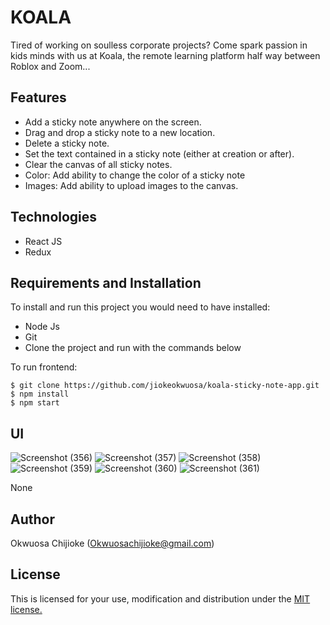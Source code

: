 # KOALA
Tired of working on soulless corporate projects? Come spark passion in kids minds with us at Koala, the remote learning platform half way between Roblox and Zoom...

## Features

- Add a sticky note anywhere on the screen.
- Drag and drop a sticky note to a new location.
- Delete a sticky note. 
- Set the text contained in a sticky note (either at creation or after).
- Clear the canvas of all sticky notes.
- Color: Add ability to change the color of a sticky note
- Images: Add ability to upload images to the canvas.

## Technologies

- React JS
- Redux



## Requirements and Installation

To install and run this project you would need to have installed:
- Node Js
- Git
- Clone the project and run with the commands below

To run frontend:
```
$ git clone https://github.com/jiokeokwuosa/koala-sticky-note-app.git
$ npm install
$ npm start
```

## UI
![Screenshot (356)](https://user-images.githubusercontent.com/33726993/140674480-07dcfacc-3bff-4694-9d60-5a1923e7464a.png)
![Screenshot (357)](https://user-images.githubusercontent.com/33726993/140674484-2ec2bb4a-e15e-4b68-820a-6acb56c0dd1d.png)
![Screenshot (358)](https://user-images.githubusercontent.com/33726993/140674487-a2894683-304f-423a-90ae-fd34534007ac.png)
![Screenshot (359)](https://user-images.githubusercontent.com/33726993/140674488-c20e0c4f-f52f-43d7-a200-ad09d51f3d5f.png)
![Screenshot (360)](https://user-images.githubusercontent.com/33726993/140674489-ebc39fcf-4cbc-49d3-b1f5-50b58e3a78fa.png)
![Screenshot (361)](https://user-images.githubusercontent.com/33726993/140674490-cfb75741-bd46-40ac-8b4d-a0f499a35410.png)


None


## Author

Okwuosa Chijioke (Okwuosachijioke@gmail.com)

## License

This is licensed for your use, modification and distribution under the [MIT license.](https://opensource.org/licenses/MIT)
